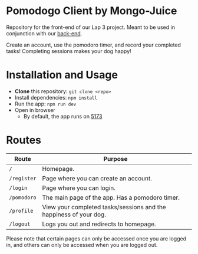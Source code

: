 # Pomodogo Client by Mongo-Juice
Repository for the front-end of our Lap 3 project. Meant to be used in conjunction with our [back-end](https://github.com/RobbieStam/lap3-project-backend).

Create an account, use the pomodoro timer, and record your completed tasks! Completing sessions makes your dog happy!

# Installation and Usage
- **Clone** this repository: `git clone <repo>`
- Install dependencies: `npm install`
- Run the app: `npm run dev`
- Open in browser
  - By default, the app runs on [5173](http://localhost:5173)

# Routes
| Route | Purpose |
| --- | --- |
| `/` | Homepage. |
| `/register` | Page where you can create an account. |
| `/login` | Page where you can login. |
| `/pomodoro` | The main page of the app. Has a pomodoro timer. |
| `/profile` | View your completed tasks/sessions and the happiness of your dog. |
| `/logout` | Logs you out and redirects to homepage. |
Please note that certain pages can only be accessed once you are logged in, and others can only be accessed when you are logged out.